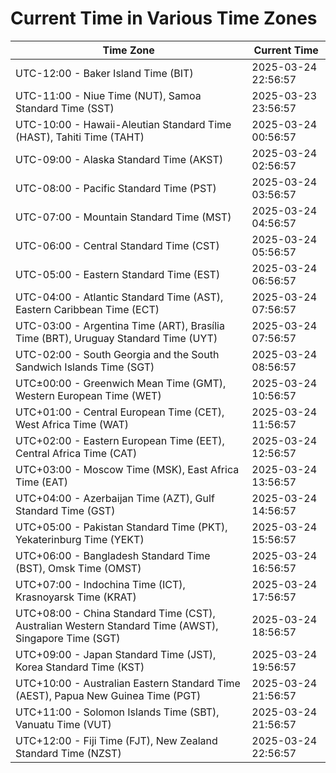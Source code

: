 # Current Time in Various Time Zones

| Time Zone | Current Time |
|-----------|--------------|
| UTC-12:00 - Baker Island Time (BIT) | 2025-03-24 22:56:57 |
| UTC-11:00 - Niue Time (NUT), Samoa Standard Time (SST) | 2025-03-23 23:56:57 |
| UTC-10:00 - Hawaii-Aleutian Standard Time (HAST), Tahiti Time (TAHT) | 2025-03-24 00:56:57 |
| UTC-09:00 - Alaska Standard Time (AKST) | 2025-03-24 02:56:57 |
| UTC-08:00 - Pacific Standard Time (PST) | 2025-03-24 03:56:57 |
| UTC-07:00 - Mountain Standard Time (MST) | 2025-03-24 04:56:57 |
| UTC-06:00 - Central Standard Time (CST) | 2025-03-24 05:56:57 |
| UTC-05:00 - Eastern Standard Time (EST) | 2025-03-24 06:56:57 |
| UTC-04:00 - Atlantic Standard Time (AST), Eastern Caribbean Time (ECT) | 2025-03-24 07:56:57 |
| UTC-03:00 - Argentina Time (ART), Brasília Time (BRT), Uruguay Standard Time (UYT) | 2025-03-24 07:56:57 |
| UTC-02:00 - South Georgia and the South Sandwich Islands Time (SGT) | 2025-03-24 08:56:57 |
| UTC±00:00 - Greenwich Mean Time (GMT), Western European Time (WET) | 2025-03-24 10:56:57 |
| UTC+01:00 - Central European Time (CET), West Africa Time (WAT) | 2025-03-24 11:56:57 |
| UTC+02:00 - Eastern European Time (EET), Central Africa Time (CAT) | 2025-03-24 12:56:57 |
| UTC+03:00 - Moscow Time (MSK), East Africa Time (EAT) | 2025-03-24 13:56:57 |
| UTC+04:00 - Azerbaijan Time (AZT), Gulf Standard Time (GST) | 2025-03-24 14:56:57 |
| UTC+05:00 - Pakistan Standard Time (PKT), Yekaterinburg Time (YEKT) | 2025-03-24 15:56:57 |
| UTC+06:00 - Bangladesh Standard Time (BST), Omsk Time (OMST) | 2025-03-24 16:56:57 |
| UTC+07:00 - Indochina Time (ICT), Krasnoyarsk Time (KRAT) | 2025-03-24 17:56:57 |
| UTC+08:00 - China Standard Time (CST), Australian Western Standard Time (AWST), Singapore Time (SGT) | 2025-03-24 18:56:57 |
| UTC+09:00 - Japan Standard Time (JST), Korea Standard Time (KST) | 2025-03-24 19:56:57 |
| UTC+10:00 - Australian Eastern Standard Time (AEST), Papua New Guinea Time (PGT) | 2025-03-24 21:56:57 |
| UTC+11:00 - Solomon Islands Time (SBT), Vanuatu Time (VUT) | 2025-03-24 21:56:57 |
| UTC+12:00 - Fiji Time (FJT), New Zealand Standard Time (NZST) | 2025-03-24 22:56:57 |
